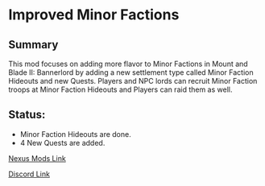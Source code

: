 # Improved Minor Factions


## Summary
This mod focuses on adding more flavor to Minor Factions in Mount and Blade II: Bannerlord by adding a new settlement type called Minor Faction Hideouts and new Quests. Players and NPC lords can recruit Minor Faction troops at Minor Faction Hideouts and Players can raid them as well.

## Status:
- Minor Faction Hideouts are done.
- 4 New Quests are added.

[Nexus Mods Link](https://www.nexusmods.com/mountandblade2bannerlord/mods/6771)

[Discord Link](https://discord.gg/vxwbdgwUw2)
